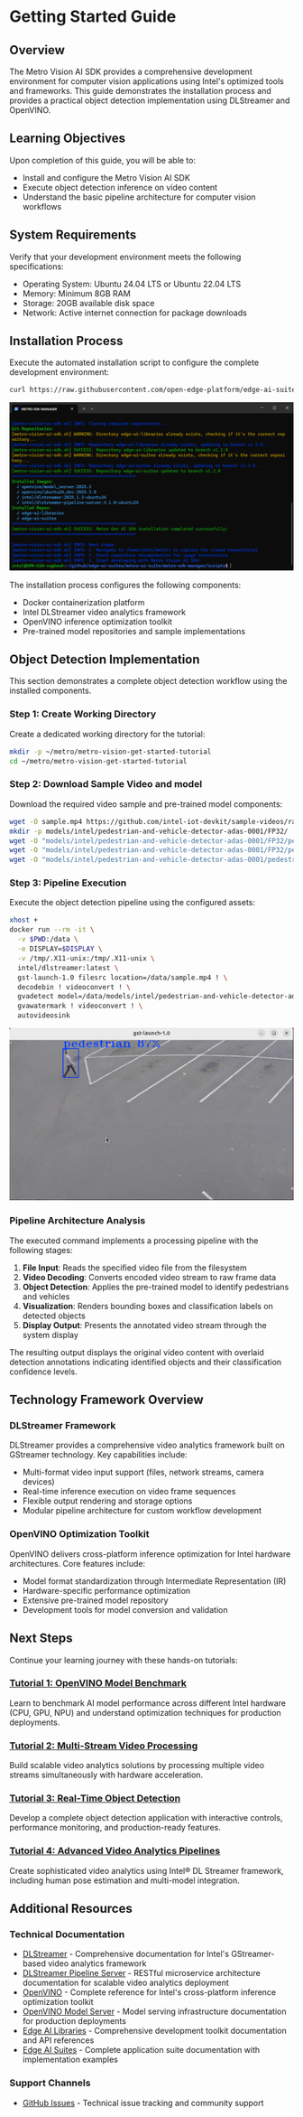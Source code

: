 # Getting Started Guide

## Overview

The Metro Vision AI SDK provides a comprehensive development environment for computer vision applications using Intel's optimized tools and frameworks. This guide demonstrates the installation process and provides a practical object detection implementation using DLStreamer and OpenVINO.

## Learning Objectives

Upon completion of this guide, you will be able to:
- Install and configure the Metro Vision AI SDK
- Execute object detection inference on video content
- Understand the basic pipeline architecture for computer vision workflows

## System Requirements

Verify that your development environment meets the following specifications:

- Operating System: Ubuntu 24.04 LTS or Ubuntu 22.04 LTS
- Memory: Minimum 8GB RAM
- Storage: 20GB available disk space
- Network: Active internet connection for package downloads

## Installation Process

Execute the automated installation script to configure the complete development environment:

```bash
curl https://raw.githubusercontent.com/open-edge-platform/edge-ai-suites/refs/heads/main/metro-ai-suite/metro-sdk-manager/scripts/metro-vision-ai-sdk.sh | bash
```

![Metro Vision AI SDK Installation](images/metro-vision-ai-sdk-install.png)

The installation process configures the following components:
- Docker containerization platform
- Intel DLStreamer video analytics framework
- OpenVINO inference optimization toolkit
- Pre-trained model repositories and sample implementations

## Object Detection Implementation

This section demonstrates a complete object detection workflow using the installed components.

### Step 1: Create Working Directory

Create a dedicated working directory for the tutorial:

```bash
mkdir -p ~/metro/metro-vision-get-started-tutorial
cd ~/metro/metro-vision-get-started-tutorial
```

### Step 2: Download Sample Video and model

Download the required video sample and pre-trained model components:

```bash
wget -O sample.mp4 https://github.com/intel-iot-devkit/sample-videos/raw/master/person-bicycle-car-detection.mp4
mkdir -p models/intel/pedestrian-and-vehicle-detector-adas-0001/FP32/
wget -O "models/intel/pedestrian-and-vehicle-detector-adas-0001/FP32/pedestrian-and-vehicle-detector-adas-0001.xml" "https://storage.openvinotoolkit.org/repositories/open_model_zoo/2023.0/models_bin/1/pedestrian-and-vehicle-detector-adas-0001/FP32/pedestrian-and-vehicle-detector-adas-0001.xml?raw=true"
wget -O "models/intel/pedestrian-and-vehicle-detector-adas-0001/FP32/pedestrian-and-vehicle-detector-adas-0001.bin" "https://storage.openvinotoolkit.org/repositories/open_model_zoo/2023.0/models_bin/1/pedestrian-and-vehicle-detector-adas-0001/FP32/pedestrian-and-vehicle-detector-adas-0001.bin?raw=true"
wget -O "models/intel/pedestrian-and-vehicle-detector-adas-0001/pedestrian-and-vehicle-detector-adas-0001.json" "https://raw.githubusercontent.com/dlstreamer/dlstreamer/refs/heads/master/samples/gstreamer/model_proc/intel/pedestrian-and-vehicle-detector-adas-0001.json"
```

### Step 3: Pipeline Execution

Execute the object detection pipeline using the configured assets:

```bash
xhost +
docker run --rm -it \
  -v $PWD:/data \
  -e DISPLAY=$DISPLAY \
  -v /tmp/.X11-unix:/tmp/.X11-unix \
  intel/dlstreamer:latest \
  gst-launch-1.0 filesrc location=/data/sample.mp4 ! \
  decodebin ! videoconvert ! \
  gvadetect model=/data/models/intel/pedestrian-and-vehicle-detector-adas-0001/FP32/pedestrian-and-vehicle-detector-adas-0001.xml model-proc=/data/models/intel/pedestrian-and-vehicle-detector-adas-0001/pedestrian-and-vehicle-detector-adas-0001.json device=CPU ! \
  gvawatermark ! videoconvert ! \
  autovideosink
```

![Object Detection](images/object-detection.png)

### Pipeline Architecture Analysis

The executed command implements a processing pipeline with the following stages:

1. **File Input**: Reads the specified video file from the filesystem
2. **Video Decoding**: Converts encoded video stream to raw frame data
3. **Object Detection**: Applies the pre-trained model to identify pedestrians and vehicles
4. **Visualization**: Renders bounding boxes and classification labels on detected objects
5. **Display Output**: Presents the annotated video stream through the system display

The resulting output displays the original video content with overlaid detection annotations indicating identified objects and their classification confidence levels.

## Technology Framework Overview

### DLStreamer Framework
DLStreamer provides a comprehensive video analytics framework built on GStreamer technology. Key capabilities include:
- Multi-format video input support (files, network streams, camera devices)
- Real-time inference execution on video frame sequences
- Flexible output rendering and storage options
- Modular pipeline architecture for custom workflow development

### OpenVINO Optimization Toolkit
OpenVINO delivers cross-platform inference optimization for Intel hardware architectures. Core features include:
- Model format standardization through Intermediate Representation (IR)
- Hardware-specific performance optimization
- Extensive pre-trained model repository
- Development tools for model conversion and validation

## Next Steps

Continue your learning journey with these hands-on tutorials:

### [Tutorial 1: OpenVINO Model Benchmark](tutorial-1.md)
Learn to benchmark AI model performance across different Intel hardware (CPU, GPU, NPU) and understand optimization techniques for production deployments.

### [Tutorial 2: Multi-Stream Video Processing](tutorial-2.md) 
Build scalable video analytics solutions by processing multiple video streams simultaneously with hardware acceleration.

### [Tutorial 3: Real-Time Object Detection](tutorial-3.md)
Develop a complete object detection application with interactive controls, performance monitoring, and production-ready features.

### [Tutorial 4: Advanced Video Analytics Pipelines](tutorial-4.md)
Create sophisticated video analytics using Intel® DL Streamer framework, including human pose estimation and multi-model integration.


## Additional Resources

### Technical Documentation
- [DLStreamer](http://docs.openedgeplatform.intel.com/dev/edge-ai-libraries/dl-streamer/index.html) - Comprehensive documentation for Intel's GStreamer-based video analytics framework
- [DLStreamer Pipeline Server](https://docs.openedgeplatform.intel.com/edge-ai-libraries/dlstreamer-pipeline-server/main/user-guide/Overview.html) - RESTful microservice architecture documentation for scalable video analytics deployment
- [OpenVINO](https://docs.openvino.ai/2025/get-started.html) - Complete reference for Intel's cross-platform inference optimization toolkit
- [OpenVINO Model Server](https://docs.openvino.ai/2025/model-server/ovms_what_is_openvino_model_server.html) - Model serving infrastructure documentation for production deployments
- [Edge AI Libraries](https://docs.openedgeplatform.intel.com/dev/ai-libraries.html) - Comprehensive development toolkit documentation and API references
- [Edge AI Suites](https://docs.openedgeplatform.intel.com/dev/ai-suite-metro.html) - Complete application suite documentation with implementation examples

### Support Channels
- [GitHub Issues](https://github.com/open-edge-platform/edge-ai-suites/issues) - Technical issue tracking and community support